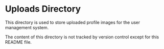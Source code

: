 # Uploads Directory

This directory is used to store uploaded profile images for the user management system.

The content of this directory is not tracked by version control except for this README file.
